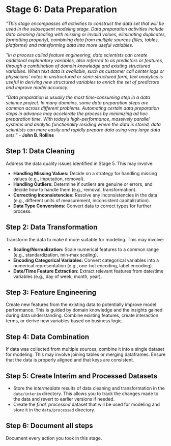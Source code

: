 # Stage 6: Data Preparation
_"This stage encompasses all activities to construct the data set that will be used in the subsequent modeling stage. Data preparation activities include data cleaning (dealing with missing or invalid values, eliminating duplicates, formatting properly), combining data from multiple sources (files, tables, platforms) and transforming data into more useful variables._

_"In a process called feature engineering, data scientists can create additional explanatory variables, also referred to as predictors or features, through a combination of domain knowledge and existing structured variables. When text data is available, such as customer call center logs or physicians’ notes in unstructured or semi-structured form, text analytics is useful in deriving new structured variables to enrich the set of predictors and improve model accuracy._

_"Data preparation is usually the most time-consuming step in a data science project. In many domains, some data preparation steps are common across different problems. Automating certain data preparation steps in advance may accelerate the process by minimizing ad hoc preparation time. With today’s high-performance, massively parallel systems and analytic functionality residing where the data is stored, data scientists can more easily and rapidly prepare data using very large data sets."_ - **John B. Rollins**

## Step 1: Data Cleaning
Address the data quality issues identified in Stage 5. This may involve:

*   **Handling Missing Values:** Decide on a strategy for handling missing values (e.g., imputation, removal).
*   **Handling Outliers:** Determine if outliers are genuine or errors, and decide how to handle them (e.g., removal, transformation).
*   **Correcting Inconsistencies:** Resolve any inconsistencies in the data (e.g., different units of measurement, inconsistent capitalization).
*   **Data Type Conversions:** Convert data to correct types for further process.

## Step 2: Data Transformation
Transform the data to make it more suitable for modeling. This may involve:

*   **Scaling/Normalization:** Scale numerical features to a common range (e.g., standardization, min-max scaling).
*   **Encoding Categorical Variables:** Convert categorical variables into a numerical representation (e.g., one-hot encoding, label encoding).
*   **Date/Time Feature Extraction:** Extract relevant features from date/time variables (e.g., day of week, month, year).

## Step 3: Feature Engineering
Create new features from the existing data to potentially improve model performance. This is guided by domain knowledge and the insights gained during data understanding. Combine existing features, create interaction terms, or derive new variables based on business logic.

## Step 4: Data Combination
If data was collected from multiple sources, combine it into a single dataset for modeling. This may involve joining tables or merging dataframes. Ensure that the data is properly aligned and that keys are consistent.

## Step 5: Create Interim and Processed Datasets
*   Store the *intermediate* results of data cleaning and transformation in the `data/interim` directory. This allows you to track the changes made to the data and revert to earlier versions if needed.
*   Create the *final, processed* dataset that will be used for modeling and store it in the `data/processed` directory.

## Step 6: Document all steps
Document every action you took in this stage.
